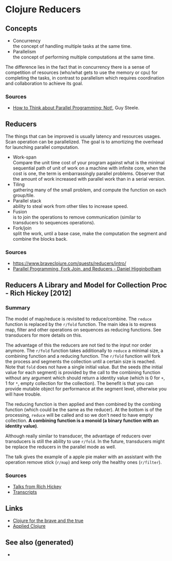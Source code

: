 # Clojure Reducers

## Concepts

  - Concurrency  
    the concept of handling multiple tasks at the same time.
  - Parallelism  
    the concept of performing multiple computations at the same time.

The difference lies in the fact that in concurrency there is a sense of
competition of resources (who/what gets to use the memory or cpu) for
completing the tasks, in contrast to parallelism which requires
coordination and collaboration to achieve its goal.

### Sources

  - [How to Think about Parallel Programming:
    Not\!](https://github.com/matthiasn/talk-transcripts/blob/master/Steele_Guy/ParallelProg.md),
    Guy Steele.

## Reducers

The things that can be improved is usually latency and resources usages.
Scan operation can be parallelized. The goal is to amortizing the
overhead for launching parallel computation.

  - Work-span  
    Compare the unit time cost of your program against what is the
    minimal sequential path of unit of work on a machine with infinite
    core, when the cost is one, the term is embarrassingly parallel
    problems. Observer that the amount of work increased with parallel
    work than in a serial version.
  - Tiling  
    gathering many of the small problem, and compute the function on
    each group/tile.
  - Parallel stack  
    ability to steal work from other tiles to increase speed.
  - Fusion  
    is to join the operations to remove communication (similar to
    transducers to sequences operations).
  - Fork/join  
    split the work, until a base case, make the computation the segment
    and combine the blocks back.

### Sources

  - <https://www.braveclojure.com/quests/reducers/intro/>
  - [Parallel Programming, Fork Join, and Reducers - Daniel
    Higginbotham](https://www.youtube.com/watch?v=eRq5UBx6cbA)

## Reducers A Library and Model for Collection Proc - Rich Hickey \[2012\]

### Summary

The model of map/reduce is revisited to reduce/combine. The `reduce`
function is replaced by the `r/fold` function. The main idea is to
express map, filter and other operations on sequences as reducing
functions. See transducers for more details on this.

The advantage of this the reducers are not tied to the input nor order
anymore. The `r/fold` function takes additionally to `reduce` a minimal
size, a combining function and a reducing function. The `r/fold`
function will fork the process and segments the collection until a
certain size is reached. Note that `fold` does not have a single initial
value. But the seeds (the initial value for each segment) is provided by
the call to the combining function without any argument which should
return a identity value (which is 0 for `+`, 1 for `*`, empty collection
for the collection). The benefit is that you can provide mutable object
for performance at the segment level, otherwise you will have trouble.

The reducing function is then applied and then combined by the combing
function (which could be the same as the reducer). At the bottom is of
the processing, `reduce` will be called and so we don't need to have
empty collection. **A combining function is a monoid (a binary function
with an** **identity value)**.

Although really similar to transducer, the advantage of reducers over
transducers is still the ability to use `r/fold`. In the future,
transducers might be replace the reducers in the parallel mode as well.

The talk gives the example of a apple pie maker with an assistant with
the operation remove stick (`r/map`) and keep only the healthy ones
(`r/filter`).

### Sources

  - [Talks from Rich
    Hickey](https://www.youtube.com/watch?v=IjB-IOwGrGE)
  - [Transcripts](https://github.com/matthiasn/talk-transcripts/blob/master/Hickey_Rich/Reducers.md)

## Links

  - [Clojure for the brave and the
    true](./20200430160432-clojure_for_the_brave_and_the_true.md)
  - [Applied Clojure](./20200430155637-applied_clojure.md)

## See also (generated)

  -
